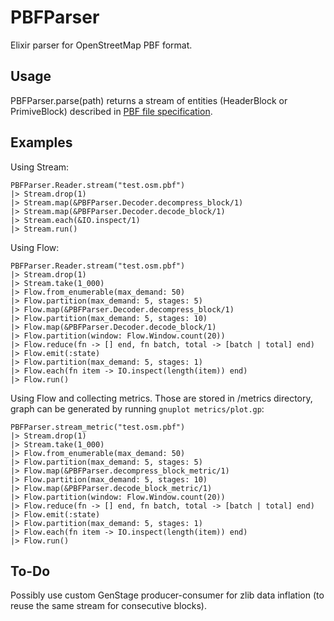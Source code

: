 # PBFParser

Elixir parser for OpenStreetMap PBF format.

## Usage

PBFParser.parse(path) returns a stream of entities (HeaderBlock or PrimiveBlock) described in [PBF file specification](https://wiki.openstreetmap.org/wiki/PBF_Format#Encoding_OSM_entities_into_fileblocks).

## Examples

Using Stream:

```
PBFParser.Reader.stream("test.osm.pbf")
|> Stream.drop(1)
|> Stream.map(&PBFParser.Decoder.decompress_block/1)
|> Stream.map(&PBFParser.Decoder.decode_block/1)
|> Stream.each(&IO.inspect/1)
|> Stream.run()
```

Using Flow:

```
PBFParser.Reader.stream("test.osm.pbf")
|> Stream.drop(1)
|> Stream.take(1_000)
|> Flow.from_enumerable(max_demand: 50)
|> Flow.partition(max_demand: 5, stages: 5)
|> Flow.map(&PBFParser.Decoder.decompress_block/1)
|> Flow.partition(max_demand: 5, stages: 10)
|> Flow.map(&PBFParser.Decoder.decode_block/1)
|> Flow.partition(window: Flow.Window.count(20))
|> Flow.reduce(fn -> [] end, fn batch, total -> [batch | total] end)
|> Flow.emit(:state)
|> Flow.partition(max_demand: 5, stages: 1)
|> Flow.each(fn item -> IO.inspect(length(item)) end)
|> Flow.run()
```

Using Flow and collecting metrics. Those are stored in /metrics directory, graph can be generated by running `gnuplot metrics/plot.gp`:

```
PBFParser.stream_metric("test.osm.pbf")
|> Stream.drop(1)
|> Stream.take(1_000)
|> Flow.from_enumerable(max_demand: 50)
|> Flow.partition(max_demand: 5, stages: 5)
|> Flow.map(&PBFParser.decompress_block_metric/1)
|> Flow.partition(max_demand: 5, stages: 10)
|> Flow.map(&PBFParser.decode_block_metric/1)
|> Flow.partition(window: Flow.Window.count(20))
|> Flow.reduce(fn -> [] end, fn batch, total -> [batch | total] end)
|> Flow.emit(:state)
|> Flow.partition(max_demand: 5, stages: 1)
|> Flow.each(fn item -> IO.inspect(length(item)) end)
|> Flow.run()
```

## To-Do

Possibly use custom GenStage producer-consumer for zlib data inflation (to reuse the same stream for consecutive blocks).